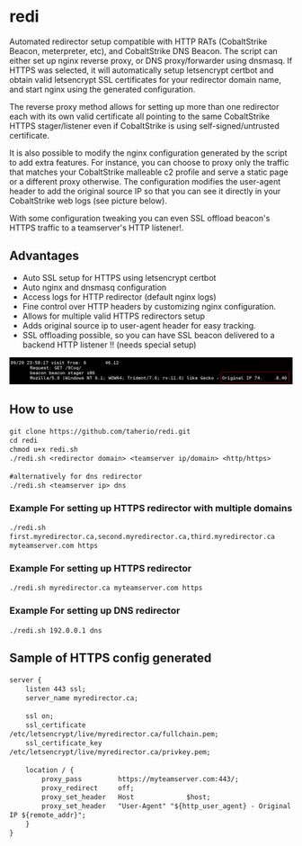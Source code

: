 # redi
Automated redirector setup compatible with HTTP RATs (CobaltStrike Beacon, meterpreter, etc), and CobaltStrike DNS Beacon. The script can either set up nginx reverse proxy, or DNS proxy/forwarder using dnsmasq. If HTTPS was selected, it will automatically setup letsencrypt certbot and obtain valid letsencrypt SSL certificates for your redirector domain name, and start nginx using the generated configuration. 

The reverse proxy method allows for setting up more than one redirector each with its own valid certificate all pointing to the same CobaltStrike HTTPS stager/listener even if CobaltStrike is using self-signed/untrusted certificate.

It is also possible to modify the nginx configuration generated by the script to add extra features. For instance, you can choose to proxy only the traffic that matches your CobaltStrike malleable c2 profile and serve a static page or a different proxy otherwise. The configuration modifies the user-agent header to add the original source IP so that you can see it directly in your CobaltStrike web logs (see picture below). 

With some configuration tweaking you can even SSL offload beacon's HTTPS traffic to a teamserver's HTTP listener!.


## Advantages
- Auto SSL setup for HTTPS using letsencrypt certbot
- Auto nginx and dnsmasq configuration
- Access logs for HTTP redirector (default nginx logs)
- Fine control over HTTP headers by customizing nginx configuration. 
- Allows for multiple valid HTTPS redirectors setup
- Adds original source ip to user-agent header for easy tracking. 
- SSL offloading possible, so you can have SSL beacon delivered to a backend HTTP listener !! (needs special setup)

![alt tag](https://github.com/taherio/random/raw/38641d74f0628a26142b121e62b393e96cac156a/image.png)

## How to use

```
git clone https://github.com/taherio/redi.git
cd redi
chmod u+x redi.sh
./redi.sh <redirector domain> <teamserver ip/domain> <http/https>

#alternatively for dns redirector
./redi.sh <teamserver ip> dns
```

### Example For setting up HTTPS redirector with multiple domains 
```
./redi.sh first.myredirector.ca,second.myredirector.ca,third.myredirector.ca myteamserver.com https
```

### Example For setting up HTTPS redirector
```
./redi.sh myredirector.ca myteamserver.com https
```

### Example For setting up DNS redirector
```
./redi.sh 192.0.0.1 dns
```

## Sample of HTTPS config generated
```
server {
    listen 443 ssl;
    server_name myredirector.ca;

    ssl on;
    ssl_certificate 	/etc/letsencrypt/live/myredirector.ca/fullchain.pem;
    ssl_certificate_key /etc/letsencrypt/live/myredirector.ca/privkey.pem;

    location / {
        proxy_pass         https://myteamserver.com:443/;
        proxy_redirect     off;
        proxy_set_header   Host             $host;
        proxy_set_header   "User-Agent" "${http_user_agent} - Original IP ${remote_addr}";
    }
}
```
